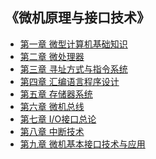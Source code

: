 ## 《微机原理与接口技术》
- [第一章 微型计算机基础知识]()
- [第二章 微处理器]()
- [第三章 寻址方式与指令系统]()
- [第四章 汇编语言程序设计]()
- [第五章 存储器系统]()
- [第六章 微机总线]()
- [第七章 I/O接口总论]()
- [第八章 中断技术]()
- [第九章 微机基本接口技术与应用]()